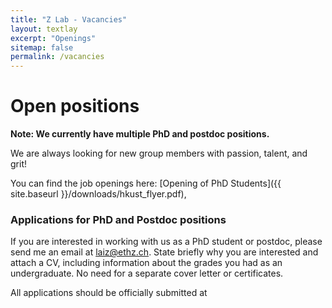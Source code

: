 ```yaml
---
title: "Z Lab - Vacancies"
layout: textlay
excerpt: "Openings"
sitemap: false
permalink: /vacancies
---
```


# Open positions

**Note: We currently have multiple PhD and postdoc positions.**

We are always looking for new group members with passion, talent, and grit!

You can find the job openings here:
[Opening of PhD Students]({{ site.baseurl }}/downloads/hkust_flyer.pdf),


### Applications for PhD and Postdoc positions
If you are interested in working with us as a PhD student or postdoc, please send me an email at [laiz@ethz.ch](mailto:laiz@ethz.ch). State briefly why you are interested and attach a CV, including information about the grades you had as an undergraduate. No need for a separate cover letter or certificates. 

All applications should be officially submitted at 


